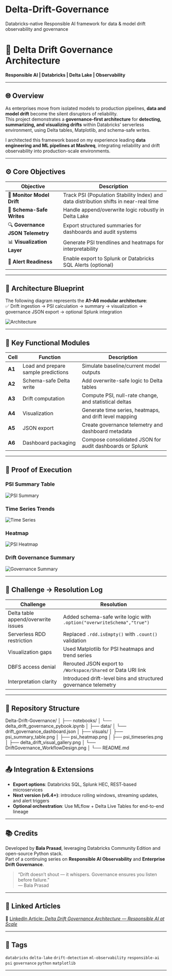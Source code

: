 # Delta-Drift-Governance
Databricks-native Responsible AI framework for data &amp; model drift observability and governance
# 🧩 Delta Drift Governance Architecture  
**Responsible AI | Databricks | Delta Lake | Observability**

---

## 🌐 Overview

As enterprises move from isolated models to production pipelines, **data and model drift** become the silent disruptors of reliability.  
This project demonstrates a **governance-first architecture** for **detecting, summarizing, and visualizing drifts** within Databricks’ serverless environment, using Delta tables, Matplotlib, and schema-safe writes.

I architected this framework based on my experience leading **data engineering and ML pipelines at Mashreq**, integrating reliability and drift observability into production-scale environments.

---

## ⚙️ Core Objectives

| Objective | Description |
|------------|-------------|
| 🧠 **Monitor Model Drift** | Track PSI (Population Stability Index) and data distribution shifts in near-real time |
| 🧾 **Schema-Safe Writes** | Handle append/overwrite logic robustly in Delta Lake |
| 🔍 **Governance JSON Telemetry** | Export structured summaries for dashboards and audit systems |
| 📊 **Visualization Layer** | Generate PSI trendlines and heatmaps for interpretability |
| 🔔 **Alert Readiness** | Enable export to Splunk or Databricks SQL Alerts (optional) |

---

## 🧱 Architecture Blueprint

The following diagram represents the **A1–A6 modular architecture**:  
✅ Drift ingestion → PSI calculation → summary → visualization → governance JSON export → optional Splunk integration

![Architecture](visuals/DriftGovernance_WorkflowDesign.png)

---

## 🔢 Key Functional Modules

| Cell | Function | Description |
|------|-----------|-------------|
| **A1** | Load and prepare sample predictions | Simulate baseline/current model outputs |
| **A2** | Schema-safe Delta write | Add overwrite-safe logic to Delta tables |
| **A3** | Drift computation | Compute PSI, null-rate change, and statistical deltas |
| **A4** | Visualization | Generate time series, heatmaps, and drift level mapping |
| **A5** | JSON export | Create governance telemetry and dashboard metadata |
| **A6** | Dashboard packaging | Compose consolidated JSON for audit dashboards or Splunk |

---

## 🧮 Proof of Execution

### PSI Summary Table
![PSI Summary](visuals/psi_summary_table.png)

### Time Series Trends
![Time Series](visuals/psi_timeseries.png)

### Heatmap
![PSI Heatmap](visuals/psi_heatmap.png)

### Drift Governance Summary
![Governance Summary](visuals/delta_drift_visual_gallery.png)

---

## 🧰 Challenge → Resolution Log

| Challenge | Resolution |
|------------|-------------|
| Delta table append/overwrite issues | Added schema-safe write logic with `.option("overwriteSchema","true")` |
| Serverless RDD restriction | Replaced `.rdd.isEmpty()` with `.count()` validation |
| Visualization gaps | Used Matplotlib for PSI heatmaps and trend series |
| DBFS access denial | Rerouted JSON export to `/Workspace/Shared` or Data URI link |
| Interpretation clarity | Introduced drift-level bins and structured governance telemetry |

---

## 📁 Repository Structure
Delta-Drift-Governance/
│
├── notebooks/
│ └── delta_drift_governance_pybook.ipynb
│
├── data/
│ └── drift_governance_dashboard.json
│
├── visuals/
│ ├── psi_summary_table.png
│ ├── psi_heatmap.png
│ ├── psi_timeseries.png
│ ├── delta_drift_visual_gallery.png
│ └── DriftGovernance_WorkflowDesign.png
│
└── README.md


---

## 📤 Integration & Extensions

- **Export options**: Databricks SQL, Splunk HEC, REST-based microservices  
- **Next version (v6.4+)**: introduce rolling windows, streaming updates, and alert triggers  
- **Optional orchestration**: Use MLflow + Delta Live Tables for end-to-end lineage  

---

## 📚 Credits

Developed by **Bala Prasad**, leveraging Databricks Community Edition and open-source Python stack.  
Part of a continuing series on **Responsible AI Observability** and **Enterprise Drift Governance**.  

> “Drift doesn’t shout — it whispers. Governance ensures you listen before failure.”  
> — Bala Prasad

---

## 🔗 Linked Articles

📄 [LinkedIn Article: *Delta Drift Governance Architecture — Responsible AI at Scale*](https://www.linkedin.com/pulse/delta-drift-governance-architecture-responsible-ai-scale-prasad--3vhmc/)  

---

## 🧠 Tags

`databricks` `delta-lake` `drift-detection` `ml-observability` `responsible-ai` `psi` `governance` `python` `matplotlib`

---


